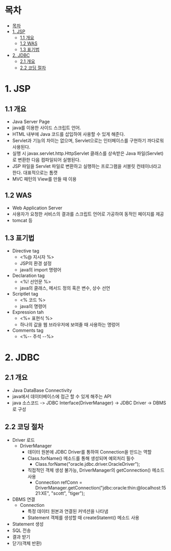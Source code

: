 # 목차
<!-- TOC -->

- [목차](#목차)
- [1. JSP](#1-jsp)
  - [1.1 개요](#11-개요)
  - [1.2 WAS](#12-was)
  - [1.3 표기법](#13-표기법)
- [2. JDBC](#2-jdbc)
  - [2.1 개요](#21-개요)
  - [2.2 코딩 절차](#22-코딩-절차)

<!-- /TOC -->
# 1. JSP

## 1.1 개요
* Java Server Page
* java를 이용한 사이드 스크립트 언어.
* HTML 내부에 Java 코드를 삽입하여 사용할 수 있게 해준다.
* Servlet과 기능의 차이는 없으며, Servlet으로는 인터페이스를 구현하기 까다로워 사용된다.
* 실행 시 javax.servlet.http.HttpServlet 클래스를 상속받은 Java 파일(Servlet)로 변환한 다음 컴파일되어 실행된다.
* JSP 파일을 Servlet 파일로 변환하고 실행하는 프로그램을 서블릿 컨테이너라고 한다. 대표적으로는 톰캣
* MVC 패턴의 View를 만들 때 이용
## 1.2 WAS
* Web Application Server
* 사용자가 요청한 서비스의 결과를 스크립트 언어로 가공하여 동적인 페이지를 제공
* tomcat 등
## 1.3 표기법
* Directive tag
  * <%@ 지시자 %>
  * JSP의 환경 설정
  * java의 import 명령어
* Declaration tag
  * <%! 선언문 %>
  * java의 클래스, 메서드 정의 혹은 변수, 상수 선언
* Scriptlet tag
  * <% 코드 %>
  * java의 명령어
* Expression tah
  * <%= 표현식 %>
  * 하나의 값을 웹 브라우저에 보여줄 때 사용하는 명렁어
* Comments tag
  * <%-- 주석 --%>
# 2. JDBC

## 2.1 개요
* Java DataBase Connectivity
* java에서 데이터베이스에 접근 할 수 있게 해주는 API
* java 소스코드 -> JDBC Interface(DriverManager) -> JDBC Driver -> DBMS 로 구성

## 2.2 코딩 절차
* Driver 로드
  * DriverManager
    * 데이터 원본에 JDBC Driver를 통하여 Connection을 만드는 역할
    * Class.forName() 메소드를 통해 생성되며 예외처리 필수
      * Class.forName("oracle.jdbc.driver.OracleDriver");
    * 직접적인 객체 생성 불가능, DriverManager의 getConnection() 메소드 사용
      * Connection refConn = DriverManager.getConnection("jdbc:oracle:thin:@localhost:1521:XE", "scott", "tiger");
* DBMS 연결
  * Connection
      * 특정 데이터 원본과 연결된 커넥션을 나타냄
      * Statement 객체를 생성할 때 createStatemt() 메소드 사용
* Statement 생성
* SQL 전송
* 결과 받기
* 닫기(객체 반환)